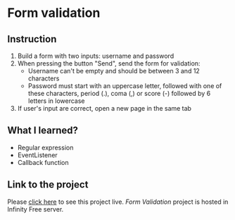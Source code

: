 # Form validation

## Instruction

1. Build a form with two inputs: username and password
2. When pressing the button "Send", send the form for validation:
    - Username can't be empty and should be between 3 and 12 characters
    - Password must start with an uppercase letter, followed with one of these characters, period (.), coma (,) or score (-) followed by 6 letters in lowercase
4. If user's input are correct, open a new page in the same tab

## What I learned?

- Regular expression
- EventListener 
- Callback function

## Link to the project

Please [click here](http://foc-dwes.epizy.com/dwec/05/) to see this project live. 
*Form Validation* project is hosted in Infinity Free server.

